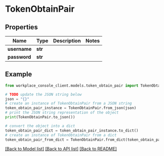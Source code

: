 # TokenObtainPair


## Properties

Name | Type | Description | Notes
------------ | ------------- | ------------- | -------------
**username** | **str** |  | 
**password** | **str** |  | 

## Example

```python
from workplace_console_client.models.token_obtain_pair import TokenObtainPair

# TODO update the JSON string below
json = "{}"
# create an instance of TokenObtainPair from a JSON string
token_obtain_pair_instance = TokenObtainPair.from_json(json)
# print the JSON string representation of the object
print(TokenObtainPair.to_json())

# convert the object into a dict
token_obtain_pair_dict = token_obtain_pair_instance.to_dict()
# create an instance of TokenObtainPair from a dict
token_obtain_pair_from_dict = TokenObtainPair.from_dict(token_obtain_pair_dict)
```
[[Back to Model list]](../README.md#documentation-for-models) [[Back to API list]](../README.md#documentation-for-api-endpoints) [[Back to README]](../README.md)


